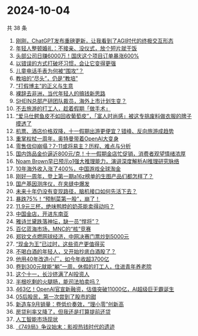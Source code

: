 # 2024-10-04

共 38 条

<!-- BEGIN 36KR -->
<!-- 最后更新时间 2024-10-04 22:00:58 +0800 -->
1. [刚刚，ChatGPT发布重磅更新，让我看到了AGI时代的终极交互形态](https://36kr.com/p/2977505087016960)
1. [年轻人整顿婚礼：不接亲、没仪式，放个短片就干饭](https://36kr.com/p/2977456473264385)
1. [头部公司日赚6000万！国庆这个项目订单暴涨600%](https://36kr.com/p/2976791377875207)
1. [以错误的方式打破坏习惯，会让它变得更强](https://36kr.com/p/2958443849077000)
1. [儿童电话手表为何被“围攻”？](https://36kr.com/p/2976174937002244)
1. [教培的“尽头”，仍是“教培”](https://36kr.com/p/2976663958003337)
1. [“打假博主”的正义与生意](https://36kr.com/p/2976745596702976)
1. [裸辞去非洲，当代年轻人的搞钱新思路](https://36kr.com/p/2977500838498311)
1. [SHEIN总部产研团队裁员，海外上市计划生变？](https://36kr.com/p/2976294869405952)
1. [不去旅游的打工人，趁着假期「做手术」](https://36kr.com/p/2977508384591875)
1. [“爱马仕鳄鱼皮不如回收葡萄皮”，「富人时尚感」被这专挑废料做衣服的牌子摸透了](https://36kr.com/p/2976321183109377)
1. [机票、酒店价格双降，十一假期出游更便宜？错峰、反向旅游成趋势](https://36kr.com/p/2976511455006723)
1. [重掌权杖一周年，奥特曼带着OpenAI大变身](https://36kr.com/p/2977813076021257)
1. [零售信仰崩塌？7-11或将易主？历程、难点与分析](https://36kr.com/p/2976617507098883)
1. [国内饰品金价逼近800元/克！十一假期金店忙促销，消费者观望情绪浓厚](https://36kr.com/p/2976511587586310)
1. [Noam Brown早已预示o1强大推理能力，演讲深度解析AI推理研究脉络](https://36kr.com/p/2977464357834756)
1. [10年海外收入涨了400%，中国游戏全球淘金](https://36kr.com/p/2976511774478338)
1. [刚好一周年，登上第一期a16z榜单的生图产品们都怎样了？](https://36kr.com/p/2976404044091392)
1. [国产基因测序仪，在夹缝中爆发](https://36kr.com/p/2977442466795525)
1. [未来十年仍没有变现路径，脑机接口如何先活下去？](https://36kr.com/p/2974609315565573)
1. [暴跌75%！“预制菜第一股”，崩了！](https://36kr.com/p/2975992307490693)
1. [11.9元三杯，绝味鸭脖的奶茶能卖得动吗？](https://36kr.com/p/2974775022211078)
1. [中国金店，开进东南亚](https://36kr.com/p/2974672444854274)
1. [雅诗兰黛跌落神坛，缺一员“悍将”？](https://36kr.com/p/2975257687118089)
1. [百亿蓝海市场，MNC的“核”竞赛](https://36kr.com/p/2976025817370885)
1. [郑钦文点燃网球经济，中网决赛门票炒到5000元](https://36kr.com/p/2973409128615944)
1. [“现金为王”已过时，这些资产更值得买](https://36kr.com/p/2975380633112580)
1. [不喝白酒的年轻人，又开始抄底白酒股了？](https://36kr.com/p/2974643407016201)
1. [他用40年改造小厂，如今年收超3700亿](https://36kr.com/p/2975004237779203)
1. [卷到300元就能“躺”一周，休假的打工人，住进青年养老院](https://36kr.com/p/2975387903381504)
1. [这个十一，长沙挤满了AI投资人](https://36kr.com/p/2974717638070534)
1. [半根吃剩的火腿肠，能司法拍卖吗？](https://36kr.com/p/2974724801270025)
1. [463亿！OpenAI官宣新融资，估值突破11000亿，AI超级巨无霸诞生](https://36kr.com/p/2975909620961285)
1. [05后股民，第一次尝到了股市的甜](https://36kr.com/p/2975327847993347)
1. [新造车9月销量：卷低价奏效，“理小零”创新高](https://36kr.com/p/2974635673342214)
1. [房贷利率又降了，但我还是打算提前还贷](https://36kr.com/p/2974662921555968)
1. [人工智能市场现状](https://36kr.com/p/2965565655142656)
1. [《749局》争议始末：影视热钱时代的遗迹](https://36kr.com/p/2975452282048770)
<!-- END 36KR -->